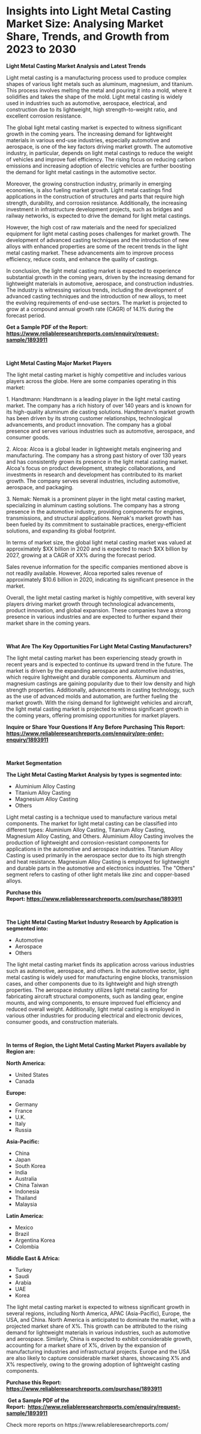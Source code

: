 <p><h1>Insights into Light Metal Casting Market Size: Analysing Market Share, Trends, and Growth from 2023 to 2030</h1></p><p><strong>Light Metal Casting Market Analysis and Latest Trends</strong></p>
<p><p>Light metal casting is a manufacturing process used to produce complex shapes of various light metals such as aluminum, magnesium, and titanium. This process involves melting the metal and pouring it into a mold, where it solidifies and takes the shape of the mold. Light metal casting is widely used in industries such as automotive, aerospace, electrical, and construction due to its lightweight, high strength-to-weight ratio, and excellent corrosion resistance.</p><p>The global light metal casting market is expected to witness significant growth in the coming years. The increasing demand for lightweight materials in various end-use industries, especially automotive and aerospace, is one of the key factors driving market growth. The automotive industry, in particular, depends on light metal castings to reduce the weight of vehicles and improve fuel efficiency. The rising focus on reducing carbon emissions and increasing adoption of electric vehicles are further boosting the demand for light metal castings in the automotive sector.</p><p>Moreover, the growing construction industry, primarily in emerging economies, is also fueling market growth. Light metal castings find applications in the construction of structures and parts that require high strength, durability, and corrosion resistance. Additionally, the increasing investment in infrastructure development projects, such as bridges and railway networks, is expected to drive the demand for light metal castings.</p><p>However, the high cost of raw materials and the need for specialized equipment for light metal casting poses challenges for market growth. The development of advanced casting techniques and the introduction of new alloys with enhanced properties are some of the recent trends in the light metal casting market. These advancements aim to improve process efficiency, reduce costs, and enhance the quality of castings.</p><p>In conclusion, the light metal casting market is expected to experience substantial growth in the coming years, driven by the increasing demand for lightweight materials in automotive, aerospace, and construction industries. The industry is witnessing various trends, including the development of advanced casting techniques and the introduction of new alloys, to meet the evolving requirements of end-use sectors. The market is projected to grow at a compound annual growth rate (CAGR) of 14.1% during the forecast period.</p></p>
<p><strong>Get a Sample PDF of the Report:&nbsp; <a href="https://www.reliableresearchreports.com/enquiry/request-sample/1893911">https://www.reliableresearchreports.com/enquiry/request-sample/1893911</a></strong></p>
<p>&nbsp;</p>
<p><strong>Light Metal Casting Major Market Players</strong></p>
<p><p>The light metal casting market is highly competitive and includes various players across the globe. Here are some companies operating in this market:</p><p>1. Handtmann: Handtmann is a leading player in the light metal casting market. The company has a rich history of over 140 years and is known for its high-quality aluminum die casting solutions. Handtmann's market growth has been driven by its strong customer relationships, technological advancements, and product innovation. The company has a global presence and serves various industries such as automotive, aerospace, and consumer goods.</p><p>2. Alcoa: Alcoa is a global leader in lightweight metals engineering and manufacturing. The company has a strong past history of over 130 years and has consistently grown its presence in the light metal casting market. Alcoa's focus on product development, strategic collaborations, and investments in research and development has contributed to its market growth. The company serves several industries, including automotive, aerospace, and packaging.</p><p>3. Nemak: Nemak is a prominent player in the light metal casting market, specializing in aluminum casting solutions. The company has a strong presence in the automotive industry, providing components for engines, transmissions, and structural applications. Nemak's market growth has been fueled by its commitment to sustainable practices, energy-efficient solutions, and expanding its global footprint.</p><p>In terms of market size, the global light metal casting market was valued at approximately $XX billion in 2020 and is expected to reach $XX billion by 2027, growing at a CAGR of XX% during the forecast period.</p><p>Sales revenue information for the specific companies mentioned above is not readily available. However, Alcoa reported sales revenue of approximately $10.6 billion in 2020, indicating its significant presence in the market.</p><p>Overall, the light metal casting market is highly competitive, with several key players driving market growth through technological advancements, product innovation, and global expansion. These companies have a strong presence in various industries and are expected to further expand their market share in the coming years.</p></p>
<p>&nbsp;</p>
<p><strong>What Are The Key Opportunities For Light Metal Casting Manufacturers?</strong></p>
<p><p>The light metal casting market has been experiencing steady growth in recent years and is expected to continue its upward trend in the future. The market is driven by the expanding aerospace and automotive industries, which require lightweight and durable components. Aluminum and magnesium castings are gaining popularity due to their low density and high strength properties. Additionally, advancements in casting technology, such as the use of advanced molds and automation, are further fueling the market growth. With the rising demand for lightweight vehicles and aircraft, the light metal casting market is projected to witness significant growth in the coming years, offering promising opportunities for market players.</p></p>
<p><strong>Inquire or Share Your Questions If Any Before Purchasing This Report: <a href="https://www.reliableresearchreports.com/enquiry/pre-order-enquiry/1893911">https://www.reliableresearchreports.com/enquiry/pre-order-enquiry/1893911</a></strong></p>
<p>&nbsp;</p>
<p><strong>Market Segmentation</strong></p>
<p><strong>The Light Metal Casting Market Analysis by types is segmented into:</strong></p>
<p><ul><li>Aluminium Alloy Casting</li><li>Titanium Alloy Casting</li><li>Magnesium Alloy Casting</li><li>Others</li></ul></p>
<p><p>Light metal casting is a technique used to manufacture various metal components. The market for light metal casting can be classified into different types: Aluminium Alloy Casting, Titanium Alloy Casting, Magnesium Alloy Casting, and Others. Aluminium Alloy Casting involves the production of lightweight and corrosion-resistant components for applications in the automotive and aerospace industries. Titanium Alloy Casting is used primarily in the aerospace sector due to its high strength and heat resistance. Magnesium Alloy Casting is employed for lightweight and durable parts in the automotive and electronics industries. The "Others" segment refers to casting of other light metals like zinc and copper-based alloys.</p></p>
<p><strong>Purchase this Report:&nbsp;<a href="https://www.reliableresearchreports.com/purchase/1893911">https://www.reliableresearchreports.com/purchase/1893911</a></strong></p>
<p>&nbsp;</p>
<p><strong>The Light Metal Casting Market Industry Research by Application is segmented into:</strong></p>
<p><ul><li>Automotive</li><li>Aerospace</li><li>Others</li></ul></p>
<p><p>The light metal casting market finds its application across various industries such as automotive, aerospace, and others. In the automotive sector, light metal casting is widely used for manufacturing engine blocks, transmission cases, and other components due to its lightweight and high strength properties. The aerospace industry utilizes light metal casting for fabricating aircraft structural components, such as landing gear, engine mounts, and wing components, to ensure improved fuel efficiency and reduced overall weight. Additionally, light metal casting is employed in various other industries for producing electrical and electronic devices, consumer goods, and construction materials.</p></p>
<p>&nbsp;</p>
<p><strong>In terms of Region, the Light Metal Casting Market Players available by Region are:</strong></p>
<p>
    <p> <strong> North America: </strong>
        <ul>
            <li>United States</li>
            <li>Canada</li>
        </ul>
        </p> 
    <p> <strong> Europe: </strong>
        <ul>
            <li>Germany</li>
            <li>France</li>
            <li>U.K.</li>
            <li>Italy</li>
            <li>Russia</li>
        </ul>
        </p> 
    <p> <strong> Asia-Pacific: </strong>
        <ul>
            <li>China</li>
            <li>Japan</li>
            <li>South Korea</li>
            <li>India</li>
            <li>Australia</li>
            <li>China Taiwan</li>
            <li>Indonesia</li>
            <li>Thailand</li>
            <li>Malaysia</li>
        </ul>
        </p> 
    <p> <strong> Latin America: </strong>
        <ul>
            <li>Mexico</li>
            <li>Brazil</li>
            <li>Argentina Korea</li>
            <li>Colombia</li>
        </ul>
        </p> 
    <p> <strong> Middle East & Africa: </strong>
        <ul>
            <li>Turkey</li>
            <li>Saudi</li>
            <li>Arabia</li>
            <li>UAE</li>
            <li>Korea</li>
        </ul>
    </p>
    </p>
<p><p>The light metal casting market is expected to witness significant growth in several regions, including North America, APAC (Asia-Pacific), Europe, the USA, and China. North America is anticipated to dominate the market, with a projected market share of X%. This growth can be attributed to the rising demand for lightweight materials in various industries, such as automotive and aerospace. Similarly, China is expected to exhibit considerable growth, accounting for a market share of X%, driven by the expansion of manufacturing industries and infrastructural projects. Europe and the USA are also likely to capture considerable market shares, showcasing X% and X% respectively, owing to the growing adoption of lightweight casting components.</p></p>
<p><strong>Purchase this Report: <a href="https://www.reliableresearchreports.com/purchase/1893911">https://www.reliableresearchreports.com/purchase/1893911</a></strong></p>
<p>&nbsp;<strong>Get a Sample PDF of the Report:&nbsp;&nbsp;<a href="https://www.reliableresearchreports.com/enquiry/request-sample/1893911">https://www.reliableresearchreports.com/enquiry/request-sample/1893911</a></strong></p>
<p><strong></strong></p>
<p>Check more reports on https://www.reliableresearchreports.com/</p>